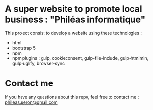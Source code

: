 # A super website to promote local business : "Philéas informatique"

This project consist to develop a website using these technologies :
- html
- bootstrap 5
- npm
- npm plugins : gulp, cookieconsent, gulp-file-include, gulp-htmlmin, gulp-uglify, browser-sync

# Contact me

If you have any questions about this repo, feel free to contact me : phileas.peron@gmail.com


